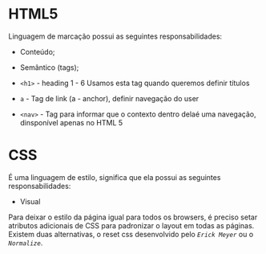 # HTML5

Linguagem de marcação possui as seguintes responsabilidades:

- Conteúdo;
- Semântico (tags);

- `<h1>` - heading 1 - 6
  Usamos esta tag quando queremos definir títulos

- `a` - Tag de link (a - anchor), definir navegação do user

- `<nav>` - Tag para informar que o contexto dentro delaé uma navegação, dinsponível apenas no HTML 5

# CSS

É uma linguagem de estilo, significa que ela possui as seguintes responsabilidades:

- Visual

Para deixar o estilo da página igual para todos os browsers, é preciso setar atributos adicionais de CSS para padronizar o layout em todas as páginas. Existem duas alternativas, o reset css desenvolvido pelo _`Erick Meyer`_ ou o _`Normalize`_.